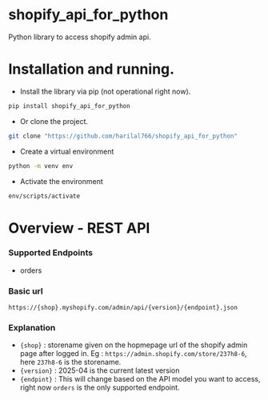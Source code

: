 # shopify_api_for_python
Python library to access shopify admin api.

# Installation and running.

- Install the library via pip (not operational right now).
```bash
pip install shopify_api_for_python
``` 
- Or clone the project.
```bash
git clone "https://github.com/harilal766/shopify_api_for_python"
```
- Create a virtual environment
```bash
python -m venv env
```
- Activate the environment
```bash
env/scripts/activate
```

# Overview - REST API

### Supported Endpoints
- orders

### Basic url 
```https://{shop}.myshopify.com/admin/api/{version}/{endpoint}.json```

### Explanation
- `{shop}` : storename given on the hopmepage url of the shopify admin page after logged in.
    Eg : `https://admin.shopify.com/store/237h8-6`, here `237h8-6` is the storename.
- `{version}` : 2025-04 is the current latest version
- `{endpint}` : This will change based on the API model you want to access, right now `orders` is the only supported endpoint.
